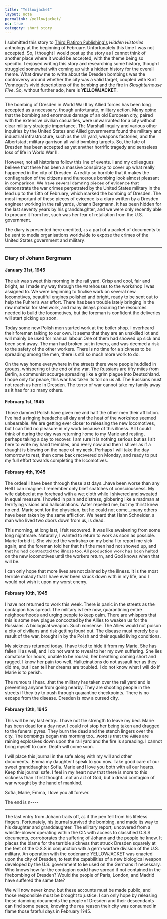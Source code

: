```yaml
---
title: "Yellowjacket"
layout: note
permalink: /yellowjacket/
oc: true
category: short story
---
```


I submitted this story to [Third Flatiron Publishing's](https://www.thirdflatiron.com/liveSite/) _Hidden Histories_ anthology at the beginning of February. Unfortunately this time I was not accepted. So, I thought I would post up the story as I cannot think of another place where it would be accepted, with the theme being so specific. I enjoyed writing this story and researching some history, though I struggled somewhat with coming up with a hidden history for the overall theme. What drew me to write about the Dresden bombings was the controversy around whether the city was a valid target, coupled with Kurt Vonnegut's vivid descriptions of the bombing and the fire in _Slaughterhouse Five_. So, without further ado, here is **YELLOWJACKET**.

<!--more-->
<hr>

The bombing of Dresden in World War II by Allied forces has been long accepted as a necessary, though unfortunate, military action. Many opine that the bombing and enormous damage of an old European city, paired with the extensive civilian casualties, were unwarranted for a city without clear military strategic importance. The Marshall inquiry and various other inquiries by the United States and Allied governments found the military and industrial infrastructure, such as the rail yard, weapons factories, and the Albertstadt military garrison all valid bombing targets. So, the fate of Dresden has been accepted as yet another horrific tragedy and senseless loss of life in World War II.

However, not all historians follow this line of events. I and my colleagues believe that there has been a massive conspiracy to cover up what really happened in the city of Dresden. A reality so horrible that it makes the conflagration of the citizens and thunderous bombing look almost pleasant in comparison. We have several damning pieces of evidence that demonstrate the war crimes perpetrated by the United States military in the lead up to the 13th of February, which marked the bombing of Dresden. The most important of these pieces of evidence is a diary written by a Dresden engineer working in the rail yards, Johann Bergmann. It has been hidden for the last seventy years by his granddaughter, and we were only recently able to procure it from her, such was her fear of retaliation from the U.S. government.

The diary is presented here unedited, as a part of a packet of documents to be sent to media organisations worldwide to expose the crimes of the United States government and military.

<hr>

### Diary of Johann Bergmann

####  January 31st, 1945

The air was sweet this morning in the rail yard. Crisp and cool, fair and bright, as I made my way through the warehouses to the workshop I was assigned to. We were beginning to finalise work on several new locomotives, beautiful engines polished and bright, ready to be sent out to help the Fuhrer’s war effort. There has been trouble lately bringing in the raw material for steelwork, and many delays procuring the resources needed to build the locomotives, but the foreman is confident the deliveries will start picking up soon.

Today some new Polish men started work at the boiler shop. I overheard their foreman talking to our own. It seems that they are an unskilled lot and will mainly be used for manual labour. One of them had showed up sick and been sent away. The man had broken out in fevers, and was deemed a risk to the safety of the other workers. There is no time for a sickness to be spreading among the men, there is still so much more work to do.

On the way home everywhere in the streets there were people huddled in groups, whispering of the end of the war. The Russians are fifty miles from Berlin, a communist scourge spreading like a grim plague into Deutschland. I hope only for peace, this war has taken its toll on us all. The Russians must not reach us here in Dresden. The terror of war cannot take my family away as it has for so many others.

#### February 1st, 1945

Those damned Polish have given me and half the other men their affliction. I’ve had a ringing headache all day and the heat of the workshop seemed unbearable. We are getting ever closer to releasing the new locomotives, but I can find no pleasure in my work because of this illness. All I could think of during the day was returning home to my Marie and resting, perhaps taking a day to recover. I am sure it is nothing serious but as I sit here to write my hand trembles, and every now and then I shiver as if a draught is blowing on the nape of my neck.
Perhaps I will take the day tomorrow to rest, then come back recovered on Monday, and ready to put my full effort towards completing the locomotives.

#### February 4th, 1945

The ordeal I have been through these last days...have been worse than any Hell I can imagine. I remember only brief snatches of consciousness. My wife dabbed at my forehead with a wet cloth while I shivered and sweated in equal measure. I howled in pain and distress, gibbering like a madman at terrifying visions and hallucinations. Water repelled me, but my thirst knew no end. Marie sent for the physician, but he could not come...many others have been taken by the same affliction. We heard that Hahn Schneider, a man who lived two doors down from us, is dead.

This morning, at long last, I felt recovered. It was like awakening from some long nightmare. Naturally, I wanted to return to work as soon as possible. Marie forbid it. She visited the workshop on my behalf to report me sick again, and the foreman told her that half the men had not showed up, and that he had contracted the illness too. All production work has been halted on the new locomotives until the workers return, and God knows when that will be.

I can only hope that more lives are not claimed by the illness. It is the most terrible malady that I have ever been struck down with in my life, and I would not wish it upon my worst enemy.

#### February 10th, 1945

I have not returned to work this week. There is panic in the streets as the contagion has spread. The military is here now, quarantining entire neighbourhoods and urging people to keep calm. There are whispers that this is some new plague concocted by the Allies to weaken us for the Russians. A biological weapon. Such nonsense. The Allies would not poison a city of civilians and risk getting found out. The disease must merely be a result of the war, brought in by the Polish and their squalid living conditions.

My sickness returned today. I have tried to hide it from my Marie. She has fallen ill as well, and I do not want to reveal to her my own suffering. She lies comatose for hours, unable to be roused, her breathing coming short and ragged. I know her pain too well. Hallucinations do not assault her as they did me, but I can tell her dreams are troubled. I do not know what I will do if Marie is to perish.

The rumours I hear...that the military has taken over the rail yard and is preventing anyone from going nearby. They are shooting people in the streets if they try to push through quarantine checkpoints. There is no escape from the disease. Dresden is now a cursed city.

#### February 13th, 1945

This will be my last entry...I have not the strength to leave my bed. Marie has been dead for a day now. I could not stop her being taken and dragged to the funeral pyres. They burn the dead and the stench lingers over the city. The bombings began this morning too...word is that the Allies are raining explosives down upon the rail yard and the fire is spreading. I cannot bring myself to care. Death will come soon.

I will place this journal in the safe along with my will and other documents...Emma my daughter I speak to you now. Take good care of our sweet granddaughter Sofia. Marie and I love you both with all our hearts. Keep this journal safe. I feel in my heart now that there is more to this sickness than I first thought...not an act of God, but a dread contagion of war wrought by the hand of mankind.

Sofia, Marie, Emma, I love you all forever.

The end is n----

<hr>

The last entry from Johann trails off, as if the pen fell from his lifeless fingers. Fortunately, his journal survived the bombing, and made its way to his daughter and granddaughter. The military report, uncovered from a whistle-blower operating within the CIA with access to classified O.S.S documents, corroborates the suffering of Johann and the people he knew. It places the blame for the terrible sickness that struck Dresden squarely at the feet of the O.S.S in conjunction with a germ warfare division of the U.S. military. An operation with the codename YELLOWJACKET was enacted upon the city of Dresden, to test the capabilities of a new biological weapon developed by the U.S. government to be used on the Germans if necessary. Who knows how far the contagion could have spread if not contained in the firebombing of Dresden? Would the people of Paris, London, and Madrid have suffered the same fate?

We will now never know, but these accounts must be made public, and those responsible must be brought to justice. I can only hope by releasing these damning documents the people of Dresden and their descendants can find some peace, knowing the real reason their city was consumed in flame those fateful days in February 1945.


